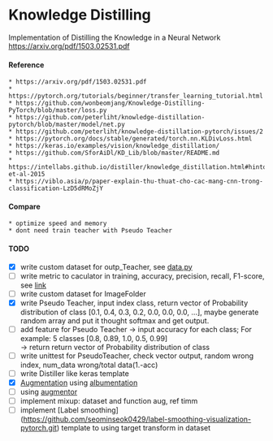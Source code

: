 # Knowledge Distilling
Implementation of Distilling the Knowledge in a Neural Network https://arxiv.org/pdf/1503.02531.pdf

#### Reference
    * https://arxiv.org/pdf/1503.02531.pdf
    * https://pytorch.org/tutorials/beginner/transfer_learning_tutorial.html
    * https://github.com/wonbeomjang/Knowledge-Distilling-PyTorch/blob/master/loss.py
    * https://github.com/peterliht/knowledge-distillation-pytorch/blob/master/model/net.py
    * https://github.com/peterliht/knowledge-distillation-pytorch/issues/2
    * https://pytorch.org/docs/stable/generated/torch.nn.KLDivLoss.html
    * https://keras.io/examples/vision/knowledge_distillation/
    * https://github.com/SforAiDl/KD_Lib/blob/master/README.md
    * https://intellabs.github.io/distiller/knowledge_distillation.html#hinton-et-al-2015
    * https://viblo.asia/p/paper-explain-thu-thuat-cho-cac-mang-cnn-trong-classification-LzD5dRMoZjY


#### Compare
    * optimize speed and memory
    * dont need train teacher with Pseudo Teacher


#### TODO
- [x] write custom dataset for outp_Teacher, see [data.py](https://github.com/watson21/Knowledge-Distillation/blob/main/data.py#L74)
- [ ] write metric to caculator in training, accuracy, precision, recall, F1-score, see [link](https://machinelearningcoban.com/2017/08/31/evaluation/)
- [ ] write custom dataset for ImageFolder
- [x] write Pseudo Teacher, input index class, return vector of Probability distribution of class [0.1, 0.4, 0.3, 0.2, 0.0, 0.0, 0.0, ...], maybe generate random array and put it thought softmax and get output.
- [ ] add feature for Pseudo Teacher
    -> input accuracy for each class; For example: 5 classes [0.8, 0.89, 1.0, 0.5, 0.99]   
    -> return return vector of Probability distribution of class
- [ ] write unittest for PseudoTeacher, check vector output, random wrong index, num_data wrong/total data(1.-acc)
- [ ] write Distiller like keras template
- [x] [Augmentation](https://journalofbigdata.springeropen.com/articles/10.1186/s40537-019-0197-0) using [albumentation](https://github.com/albumentations-team/albumentations) 
- [ ] using [augmentor](https://github.com/mdbloice/Augmentor)
- [ ] implement mixup: dataset and function aug, ref timm
- [ ] implement [Label smoothing] (https://github.com/seominseok0429/label-smoothing-visualization-pytorch.git) template to using target transform in dataset
